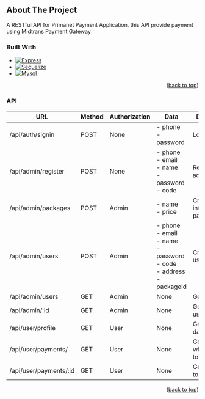 <!-- ABOUT THE PROJECT -->
## About The Project
A RESTful API for Primanet Payment Application, this API provide payment using Midtrans Payment Gateway

### Built With


* [![Express][Express.js]][Express-url]
* [![Sequelize][Sequelize]][Sequelize-url]
* [![Mysql][Mysql]][Mysql-url]

<p align="right">(<a href="#top">back to top</a>)</p>

### API

| URL                    | Method | Authorization | Data                                                                                   | Description                      |
|------------------------|--------|---------------|----------------------------------------------------------------------------------------|----------------------------------|
| /api/auth/signin       | POST   | None          | - phone<br/>- password                                                                 | Login user                       |
| /api/admin/register    | POST   | None          | - phone<br/>- email<br/>- name<br/>- password<br/>- code                               | Register new admininstrator      |
| /api/admin/packages    | POST   | Admin         | - name<br/>- price                                                                     | Create new internet package      |
| /api/admin/users       | POST   | Admin         | - phone<br/>- email<br/>- name<br/>- password<br/>- code<br/>- address<br/>- packageId | Create new user                  |
| /api/admin/users       | GET    | Admin         | None                                                                                   | Get all users                    |
| /api/admin/:id         | GET    | Admin         | None                                                                                   | Get specific user                |
| /api/user/profile      | GET    | User          | None                                                                                   | Get profile data                 |
| /api/user/payments/    | GET    | User          | None                                                                                   | Get package which belong to user |
| /api/user/payments/:id | GET    | User          | None                                                                                   | Get payment token                |

<p align="right">(<a href="#top">back to top</a>)</p>


[Express.js]: https://img.shields.io/badge/express.js-%23404d59.svg?style=for-the-badge&logo=express&logoColor=%2361DAFB
[Express-url]: https://expressjs.com/
[Sequelize]: https://img.shields.io/badge/Sequelize-52B0E7?style=for-the-badge&logo=Sequelize&logoColor=white
[Sequelize-url]: https://sequelize.org/
[Mysql]: https://img.shields.io/badge/mysql-%2300f.svg?style=for-the-badge&logo=mysql&logoColor=white
[Mysql-url]: https://www.mysql.com/
